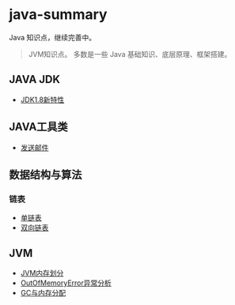 # java-summary
Java 知识点，继续完善中。

> JVM知识点。
> 多数是一些 Java 基础知识、底层原理、框架搭建。

## JAVA JDK
- [JDK1.8新特性](java/src/jdk18/Stream.java)

## JAVA工具类

- [发送邮件](Util/src/util/SendMailUtil.java)

## 数据结构与算法

### 链表

- [单链表](java/src/structure/node/Node.java)
- [双向链表](java/src/structure/node/DoubleNode.java)

## JVM
- [JVM内存划分](MD/jvm/JVMMemory.md)
- [OutOfMemoryError异常分析](MD/jvm/OutOfMemoryError.md)
- [GC与内存分配](MD/jvm/JVMGC.md)
